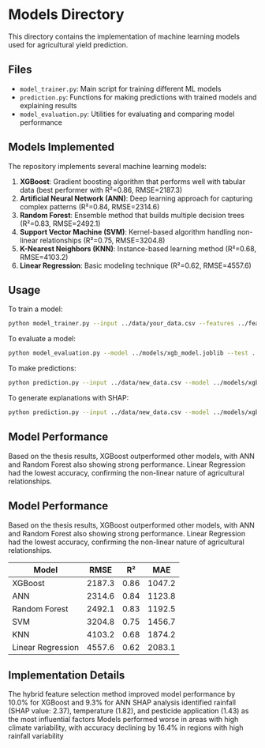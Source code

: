 # Models Directory

This directory contains the implementation of machine learning models used for agricultural yield prediction.

## Files

- `model_trainer.py`: Main script for training different ML models
- `prediction.py`: Functions for making predictions with trained models and explaining results
- `model_evaluation.py`: Utilities for evaluating and comparing model performance

## Models Implemented

The repository implements several machine learning models:

1. **XGBoost**: Gradient boosting algorithm that performs well with tabular data (best performer with R²=0.86, RMSE=2187.3)
2. **Artificial Neural Network (ANN)**: Deep learning approach for capturing complex patterns (R²=0.84, RMSE=2314.6)
3. **Random Forest**: Ensemble method that builds multiple decision trees (R²=0.83, RMSE=2492.1)
4. **Support Vector Machine (SVM)**: Kernel-based algorithm handling non-linear relationships (R²=0.75, RMSE=3204.8)
5. **K-Nearest Neighbors (KNN)**: Instance-based learning method (R²=0.68, RMSE=4103.2)
6. **Linear Regression**: Basic modeling technique (R²=0.62, RMSE=4557.6)

## Usage

To train a model:
```bash
python model_trainer.py --input ../data/your_data.csv --features ../feature_selection/selected_features.json --model xgb
```

To evaluate a model:
```bash
python model_evaluation.py --model ../models/xgb_model.joblib --test ../data/test_data.csv
```

To make predictions:
```bash
python prediction.py --input ../data/new_data.csv --model ../models/xgb_model.joblib
```

To generate explanations with SHAP:
```bash
python prediction.py --input ../data/new_data.csv --model ../models/xgb_model.joblib --explain
```

## Model Performance
Based on the thesis results, XGBoost outperformed other models, with ANN and Random Forest also showing strong performance. Linear Regression had the lowest accuracy, confirming the non-linear nature of agricultural relationships.
## Model Performance

Based on the thesis results, XGBoost outperformed other models, with ANN and Random Forest also showing strong performance. Linear Regression had the lowest accuracy, confirming the non-linear nature of agricultural relationships.

| Model | RMSE | R² | MAE |
|-------|------|------|------|
| XGBoost | 2187.3 | 0.86 | 1047.2 |
| ANN | 2314.6 | 0.84 | 1123.8 |
| Random Forest | 2492.1 | 0.83 | 1192.5 |
| SVM | 3204.8 | 0.75 | 1456.7 |
| KNN | 4103.2 | 0.68 | 1874.2 |
| Linear Regression | 4557.6 | 0.62 | 2083.1 |

## Implementation Details
 The hybrid feature selection method improved model performance by 10.0% for XGBoost and 9.3% for ANN
 SHAP analysis identified rainfall (SHAP value: 2.37), temperature (1.82), and pesticide application (1.43) as the most influential factors
 Models performed worse in areas with high climate variability, with accuracy declining by 16.4% in regions with high rainfall variability


